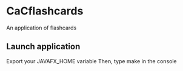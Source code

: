 # CaCflashcards
An application of flashcards

## Launch application
Export your JAVAFX_HOME variable
Then, type make in the console
